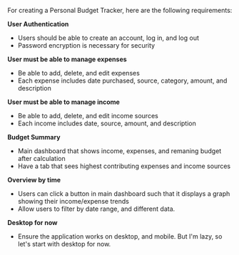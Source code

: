 For creating a Personal Budget Tracker, here are the following requirements:

**User Authentication**

- Users should be able to create an account, log in, and log out
- Password encryption is necessary for security

**User must be able to manage expenses**

- Be able to add, delete, and edit expenses
- Each expense includes date purchased, source, category, amount, and description

**User must be able to manage income**

- Be able to add, delete, and edit income sources
- Each income includes date, source, amount, and description

**Budget Summary**

- Main dashboard that shows income, expenses, and remaning budget after calculation
- Have a tab that sees highest contributing expenses and income sources

**Overview by time**

- Users can click a button in main dashboard such that it displays a graph showing their income/expense trends
- Allow users to filter by date range, and different data.

**Desktop for now**

- Ensure the application works on desktop, and mobile. But I'm lazy, so let's start with desktop for now.
